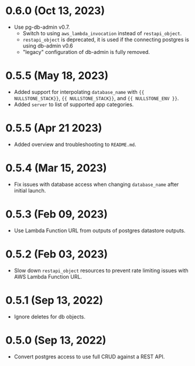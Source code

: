 # 0.6.0 (Oct 13, 2023)
* Use pg-db-admin v0.7.
  * Switch to using `aws_lambda_invocation` instead of `restapi_object`.
  * `restapi_object` is deprecated, it is used if the connecting postgres is using db-admin v0.6
  * "legacy" configuration of db-admin is fully removed.

# 0.5.5 (May 18, 2023)
* Added support for interpolating `database_name` with `{{ NULLSTONE_STACK}}`, `{{ NULLSTONE_STACK}}`, and `{{ NULLSTONE_ENV }}`.
* Added `server` to list of supported app categories.

# 0.5.5 (Apr 21 2023)
* Added overview and troubleshooting to `README.md`.

# 0.5.4 (Mar 15, 2023)
* Fix issues with database access when changing `database_name` after initial launch. 

# 0.5.3 (Feb 09, 2023)
* Use Lambda Function URL from outputs of postgres datastore outputs.

# 0.5.2 (Feb 03, 2023)
* Slow down `restapi_object` resources to prevent rate limiting issues with AWS Lambda Function URL.

# 0.5.1 (Sep 13, 2022)
* Ignore deletes for db objects.

# 0.5.0 (Sep 13, 2022)
* Convert postgres access to use full CRUD against a REST API.
